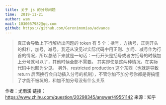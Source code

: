 ```yaml
---
title: 关于 js 的分号问题
time:  2019-11-21
author: wsm
mail: 1030057982@qq.com
github: https://github.com/Geronimomiao/advance
---
```


> 真正会导致上下行解析出问题的 token 有 5 个：括号，方括号，正则开头的斜杠，加号，减号。我还从没见过实际代码中用正则、加号、减号作为行首的情况，所以总结下来就是一句话：一行开头是括号或者方括号的时候加上分号就可以了，其他时候全部不需要。
> 其实即使是这两种情况，在实际代码中也颇为少见。
> 另外，restricted production 这个东西（也就是导致 return 后面换行会自动插入分号的机制），不管你加不加分号你都是得搞懂了才能不被坑的，和加不加分号没有什么关系

作者：尤雨溪
链接：https://www.zhihu.com/question/20298345/answer/49551142
来源：知乎


